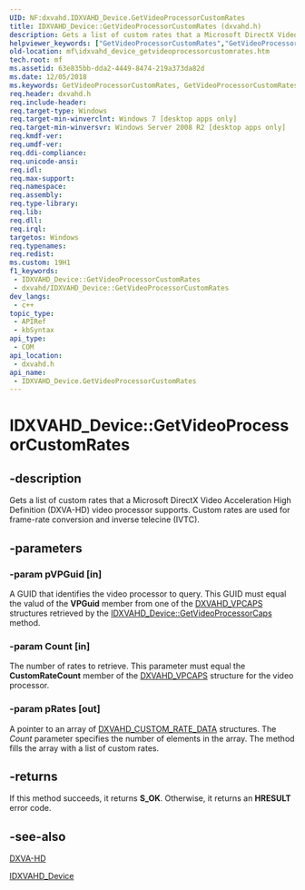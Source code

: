 ```yaml
---
UID: NF:dxvahd.IDXVAHD_Device.GetVideoProcessorCustomRates
title: IDXVAHD_Device::GetVideoProcessorCustomRates (dxvahd.h)
description: Gets a list of custom rates that a Microsoft DirectX Video Acceleration High Definition (DXVA-HD) video processor supports. Custom rates are used for frame-rate conversion and inverse telecine (IVTC).
helpviewer_keywords: ["GetVideoProcessorCustomRates","GetVideoProcessorCustomRates method [Media Foundation]","GetVideoProcessorCustomRates method [Media Foundation]","IDXVAHD_Device interface","IDXVAHD_Device interface [Media Foundation]","GetVideoProcessorCustomRates method","IDXVAHD_Device.GetVideoProcessorCustomRates","IDXVAHD_Device::GetVideoProcessorCustomRates","dxvahd/IDXVAHD_Device::GetVideoProcessorCustomRates","mf.idxvahd_device_getvideoprocessorcustomrates"]
old-location: mf\idxvahd_device_getvideoprocessorcustomrates.htm
tech.root: mf
ms.assetid: 63e835bb-dda2-4449-8474-219a373da82d
ms.date: 12/05/2018
ms.keywords: GetVideoProcessorCustomRates, GetVideoProcessorCustomRates method [Media Foundation], GetVideoProcessorCustomRates method [Media Foundation],IDXVAHD_Device interface, IDXVAHD_Device interface [Media Foundation],GetVideoProcessorCustomRates method, IDXVAHD_Device.GetVideoProcessorCustomRates, IDXVAHD_Device::GetVideoProcessorCustomRates, dxvahd/IDXVAHD_Device::GetVideoProcessorCustomRates, mf.idxvahd_device_getvideoprocessorcustomrates
req.header: dxvahd.h
req.include-header: 
req.target-type: Windows
req.target-min-winverclnt: Windows 7 [desktop apps only]
req.target-min-winversvr: Windows Server 2008 R2 [desktop apps only]
req.kmdf-ver: 
req.umdf-ver: 
req.ddi-compliance: 
req.unicode-ansi: 
req.idl: 
req.max-support: 
req.namespace: 
req.assembly: 
req.type-library: 
req.lib: 
req.dll: 
req.irql: 
targetos: Windows
req.typenames: 
req.redist: 
ms.custom: 19H1
f1_keywords:
 - IDXVAHD_Device::GetVideoProcessorCustomRates
 - dxvahd/IDXVAHD_Device::GetVideoProcessorCustomRates
dev_langs:
 - c++
topic_type:
 - APIRef
 - kbSyntax
api_type:
 - COM
api_location:
 - dxvahd.h
api_name:
 - IDXVAHD_Device.GetVideoProcessorCustomRates
---
```


# IDXVAHD_Device::GetVideoProcessorCustomRates


## -description

Gets a list of custom rates that a Microsoft DirectX Video Acceleration High Definition (DXVA-HD) video processor supports. Custom rates are used for frame-rate conversion and inverse telecine (IVTC).

## -parameters

### -param pVPGuid [in]

A GUID that identifies the video processor to query. This GUID must equal the valud of the <b>VPGuid</b> member from one of the <a href="/windows/desktop/api/dxvahd/ns-dxvahd-dxvahd_vpcaps">DXVAHD_VPCAPS</a> structures retrieved by the <a href="/windows/desktop/api/dxvahd/nf-dxvahd-idxvahd_device-getvideoprocessorcaps">IDXVAHD_Device::GetVideoProcessorCaps</a> method.

### -param Count [in]

The number of rates to retrieve. This parameter must equal the <b>CustomRateCount</b> member of the <a href="/windows/desktop/api/dxvahd/ns-dxvahd-dxvahd_vpcaps">DXVAHD_VPCAPS</a> structure for the video processor.

### -param pRates [out]

A pointer to an array of <a href="/windows/desktop/api/dxvahd/ns-dxvahd-dxvahd_custom_rate_data">DXVAHD_CUSTOM_RATE_DATA</a> structures. The <i>Count</i> parameter specifies the number of elements in the array. The method fills the array with a list of custom rates.

## -returns

If this method succeeds, it returns <b>S_OK</b>. Otherwise, it returns an <b>HRESULT</b> error code.

## -see-also

<a href="/windows/desktop/medfound/dxva-hd">DXVA-HD</a>



<a href="/windows/desktop/api/dxvahd/nn-dxvahd-idxvahd_device">IDXVAHD_Device</a>